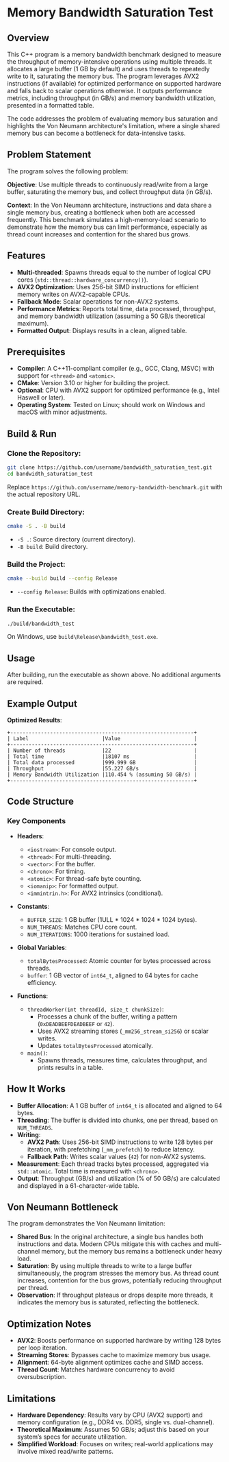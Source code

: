 # Memory Bandwidth Saturation Test

## Overview

This C++ program is a memory bandwidth benchmark designed to measure the throughput of memory-intensive operations using multiple threads. It allocates a large buffer (1 GB by default) and uses threads to repeatedly write to it, saturating the memory bus. The program leverages AVX2 instructions (if available) for optimized performance on supported hardware and falls back to scalar operations otherwise. It outputs performance metrics, including throughput (in GB/s) and memory bandwidth utilization, presented in a formatted table.

The code addresses the problem of evaluating memory bus saturation and highlights the Von Neumann architecture's limitation, where a single shared memory bus can become a bottleneck for data-intensive tasks.

## Problem Statement

The program solves the following problem:

**Objective**: Use multiple threads to continuously read/write from a large buffer, saturating the memory bus, and collect throughput data (in GB/s).

**Context**: In the Von Neumann architecture, instructions and data share a single memory bus, creating a bottleneck when both are accessed frequently. This benchmark simulates a high-memory-load scenario to demonstrate how the memory bus can limit performance, especially as thread count increases and contention for the shared bus grows.

## Features

- **Multi-threaded**: Spawns threads equal to the number of logical CPU cores (`std::thread::hardware_concurrency()`).
- **AVX2 Optimization**: Uses 256-bit SIMD instructions for efficient memory writes on AVX2-capable CPUs.
- **Fallback Mode**: Scalar operations for non-AVX2 systems.
- **Performance Metrics**: Reports total time, data processed, throughput, and memory bandwidth utilization (assuming a 50 GB/s theoretical maximum).
- **Formatted Output**: Displays results in a clean, aligned table.

## Prerequisites

- **Compiler**: A C++11-compliant compiler (e.g., GCC, Clang, MSVC) with support for `<thread>` and `<atomic>`.
- **CMake**: Version 3.10 or higher for building the project.
- **Optional**: CPU with AVX2 support for optimized performance (e.g., Intel Haswell or later).
- **Operating System**: Tested on Linux; should work on Windows and macOS with minor adjustments.

## Build & Run

### Clone the Repository:

```bash
git clone https://github.com/username/bandwidth_saturation_test.git
cd bandwidth_saturation_test
```

Replace `https://github.com/username/memory-bandwidth-benchmark.git` with the actual repository URL.

### Create Build Directory:

```bash
cmake -S . -B build
```

- `-S .`: Source directory (current directory).
- `-B build`: Build directory.

### Build the Project:

```bash
cmake --build build --config Release
```

- `--config Release`: Builds with optimizations enabled.

### Run the Executable:

```bash
./build/bandwidth_test
```

On Windows, use `build\Release\bandwidth_test.exe`.

## Usage

After building, run the executable as shown above. No additional arguments are required.

## Example Output

**Optimized Results**:

```
+------------------------------------------------------------+
| Label                        |Value                        |
+------------------------------------------------------------+
| Number of threads            |22                           |
| Total time                   |18107 ms                     |
| Total data processed         |999.999 GB                   |
| Throughput                   |55.227 GB/s                  |
| Memory Bandwidth Utilization |110.454 % (assuming 50 GB/s) |
+------------------------------------------------------------+
```

## Code Structure

### Key Components

- **Headers**:
  - `<iostream>`: For console output.
  - `<thread>`: For multi-threading.
  - `<vector>`: For the buffer.
  - `<chrono>`: For timing.
  - `<atomic>`: For thread-safe byte counting.
  - `<iomanip>`: For formatted output.
  - `<immintrin.h>`: For AVX2 intrinsics (conditional).

- **Constants**:
  - `BUFFER_SIZE`: 1 GB buffer (1ULL * 1024 * 1024 * 1024 bytes).
  - `NUM_THREADS`: Matches CPU core count.
  - `NUM_ITERATIONS`: 1000 iterations for sustained load.

- **Global Variables**:
  - `totalBytesProcessed`: Atomic counter for bytes processed across threads.
  - `buffer`: 1 GB vector of `int64_t`, aligned to 64 bytes for cache efficiency.

- **Functions**:
  - `threadWorker(int threadId, size_t chunkSize)`:
    - Processes a chunk of the buffer, writing a pattern (`0xDEADBEEFDEADBEEF` or `42`).
    - Uses AVX2 streaming stores (`_mm256_stream_si256`) or scalar writes.
    - Updates `totalBytesProcessed` atomically.
  - `main()`:
    - Spawns threads, measures time, calculates throughput, and prints results in a table.

## How It Works

- **Buffer Allocation**: A 1 GB buffer of `int64_t` is allocated and aligned to 64 bytes.
- **Threading**: The buffer is divided into chunks, one per thread, based on `NUM_THREADS`.
- **Writing**:
  - **AVX2 Path**: Uses 256-bit SIMD instructions to write 128 bytes per iteration, with prefetching (`_mm_prefetch`) to reduce latency.
  - **Fallback Path**: Writes scalar values (`42`) for non-AVX2 systems.
- **Measurement**: Each thread tracks bytes processed, aggregated via `std::atomic`. Total time is measured with `<chrono>`.
- **Output**: Throughput (GB/s) and utilization (% of 50 GB/s) are calculated and displayed in a 61-character-wide table.

## Von Neumann Bottleneck

The program demonstrates the Von Neumann limitation:

- **Shared Bus**: In the original architecture, a single bus handles both instructions and data. Modern CPUs mitigate this with caches and multi-channel memory, but the memory bus remains a bottleneck under heavy load.
- **Saturation**: By using multiple threads to write to a large buffer simultaneously, the program stresses the memory bus. As thread count increases, contention for the bus grows, potentially reducing throughput per thread.
- **Observation**: If throughput plateaus or drops despite more threads, it indicates the memory bus is saturated, reflecting the bottleneck.

## Optimization Notes

- **AVX2**: Boosts performance on supported hardware by writing 128 bytes per loop iteration.
- **Streaming Stores**: Bypasses cache to maximize memory bus usage.
- **Alignment**: 64-byte alignment optimizes cache and SIMD access.
- **Thread Count**: Matches hardware concurrency to avoid oversubscription.

## Limitations

- **Hardware Dependency**: Results vary by CPU (AVX2 support) and memory configuration (e.g., DDR4 vs. DDR5, single vs. dual-channel).
- **Theoretical Maximum**: Assumes 50 GB/s; adjust this based on your system’s specs for accurate utilization.
- **Simplified Workload**: Focuses on writes; real-world applications may involve mixed read/write patterns.
